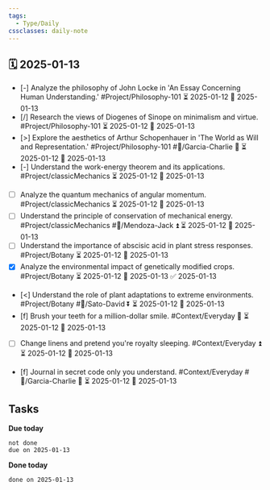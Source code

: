```yaml
---
tags:
  - Type/Daily
cssclasses: daily-note
---
```


## 🗓️ 2025-01-13

- [-] Analyze the philosophy of John Locke in 'An Essay Concerning Human Understanding.' #Project/Philosophy-101 ⏳ 2025-01-12 📅 2025-01-13
- [/] Research the views of Diogenes of Sinope on minimalism and virtue. #Project/Philosophy-101 ⏳ 2025-01-12 📅 2025-01-13
- [>] Explore the aesthetics of Arthur Schopenhauer in 'The World as Will and Representation.' #Project/Philosophy-101 #👤/Garcia-Charlie 🔺 ⏳ 2025-01-12 📅 2025-01-13
- [-] Understand the work-energy theorem and its applications. #Project/classicMechanics ⏳ 2025-01-12 📅 2025-01-13
- [ ] Analyze the quantum mechanics of angular momentum. #Project/classicMechanics ⏳ 2025-01-12 📅 2025-01-13
- [ ] Understand the principle of conservation of mechanical energy. #Project/classicMechanics #👤/Mendoza-Jack ⏫ ⏳ 2025-01-12 📅 2025-01-13
- [ ] Understand the importance of abscisic acid in plant stress responses. #Project/Botany ⏳ 2025-01-12 📅 2025-01-13
- [x] Analyze the environmental impact of genetically modified crops. #Project/Botany ⏳ 2025-01-12 📅 2025-01-13 ✅ 2025-01-13
- [<] Understand the role of plant adaptations to extreme environments. #Project/Botany #👤/Sato-David ⏬ ⏳ 2025-01-12 📅 2025-01-13
- [f] Brush your teeth for a million-dollar smile. #Context/Everyday 🔼 ⏳ 2025-01-12 📅 2025-01-13
- [ ] Change linens and pretend you're royalty sleeping. #Context/Everyday ⏫ ⏳ 2025-01-12 📅 2025-01-13
- [f] Journal in secret code only you understand. #Context/Everyday #👤/Garcia-Charlie 🔼 ⏳ 2025-01-12 📅 2025-01-13

## Tasks

**Due today**

```tasks
not done
due on 2025-01-13
```

**Done today**

```tasks
done on 2025-01-13
```
            
